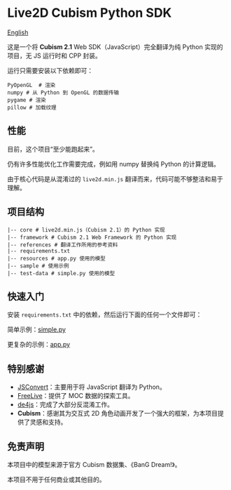 ﻿# Live2D Cubism Python SDK

[English](./README.md)

这是一个将 **Cubism 2.1** Web SDK（JavaScript）完全翻译为纯 Python 实现的项目，无 JS 运行时和 CPP 封装。

运行只需要安装以下依赖即可：

```
PyOpenGL  # 渲染 
numpy # 从 Python 到 OpenGL 的数据传输 
pygame # 渲染 
pillow # 加载纹理
```

## 性能

目前，这个项目“至少能跑起来”。

仍有许多性能优化工作需要完成，例如用 numpy 替换纯 Python 的计算逻辑。

由于核心代码是从混淆过的 `live2d.min.js` 翻译而来，代码可能不够整洁和易于理解。

## 项目结构

```
|-- core # live2d.min.js（Cubism 2.1）的 Python 实现 
|-- framework # Cubism 2.1 Web Framework 的 Python 实现 
|-- references # 翻译工作所用的参考资料
|-- requirements.txt 
|-- resources # app.py 使用的模型 
|-- sample # 使用示例 
|-- test-data # simple.py 使用的模型

```

## 快速入门

安装 `requirements.txt` 中的依赖，然后运行下面的任何一个文件即可：

简单示例：[simple.py](main/simple.py)

更复杂的示例：[app.py](main/app.py)

## 特别感谢

- [JSConvert](https://github.com/JonBoynton/JSConvert)：主要用于将 JavaScript 翻译为 Python。
- [FreeLive](https://github.com/NiaBie/FreeLive)：提供了 MOC 数据的探索工具。
- [de4js](https://github.com/lelinhtinh/de4js)：完成了大部分反混淆工作。
- **Cubism**：感谢其为交互式 2D 角色动画开发了一个强大的框架，为本项目提供了灵感和支持。

## 免责声明

本项目中的模型来源于官方 Cubism 数据集、《BanG Dream!》。

本项目不用于任何商业或其他目的。

